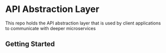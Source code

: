 # API Abstraction Layer
This repo holds the API abstraction layer that is used by client applications to communicate with deeper microservices

## Getting Started
